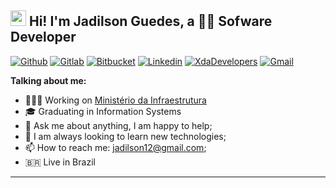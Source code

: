 ## <img src="https://raw.githubusercontent.com/jadilson12/jadilson12/master/assets/hi.gif" width="25"> Hi! I'm Jadilson Guedes, a 👨‍💻 Sofware Developer

[![Github](https://img.shields.io/badge/-Github-000?style=flat&logo=Github&logoColor=white)](https://github.com/jadilson12)
[![Gitlab](http://img.shields.io/badge/-Gitlab-388e3c?style=flat&logo=Gitlab&logoColor=white)](https://gitlab.com/jadilson12)
[![Bitbucket](http://img.shields.io/badge/-Bitbucket-006db3?style=flat&logo=bitbucket&logoColor=white)](https://bitbucket.org/jadilson12)
[![Linkedin](https://img.shields.io/badge/-LinkedIn-blue?style=flat&logo=Linkedin&logoColor=white)](https://www.linkedin.com/in/jadilson12/)
[![XdaDevelopers](http://img.shields.io/badge/-Developers-f57c00?style=flat&logo=xda-developers&logoColor=212121)](https://forum.xda-developers.com/member.php?u=7134408)
[![Gmail](http://img.shields.io/badge/-Gmail-8e24aa?style=flat&logo=Gmail&logoColor=white)](mailto:jadilson12@gmail.com)

**Talking about me:**

- 👨🏽‍💻 Working on [Ministério da Infraestrutura](https://www.gov.br/infraestrutura/)
- 🎓 Graduating in Information Systems
- 💬 Ask me about anything, I am happy to help;
- 🔧 I am always looking to learn new technologies;
- 📫 How to reach me: jadilson12@gmail.com;
- 🇧🇷 Live in Brazil
 
<hr>


